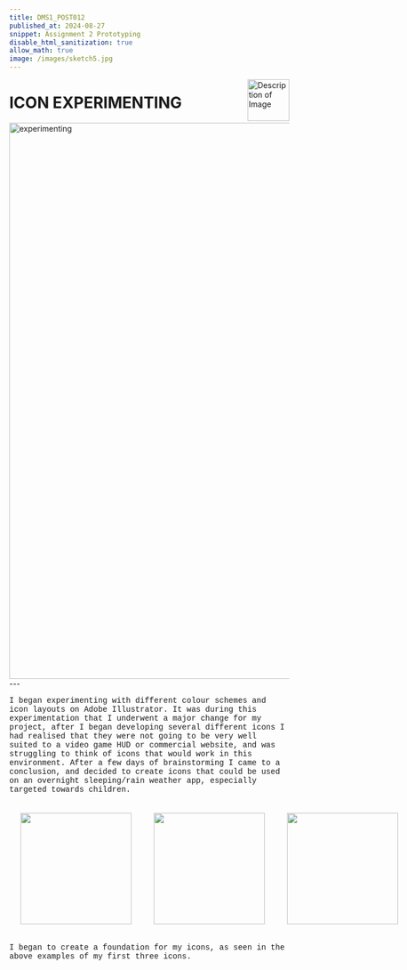 ```yaml
---
title: DMS1_POST012
published_at: 2024-08-27
snippet: Assignment 2 Prototyping
disable_html_sanitization: true
allow_math: true
image: /images/sketch5.jpg
---
```


<img src="https://www.hardjewelry.com/cdn/shop/files/ezgif.com-gif-maker_3.gif?v=1649272041" alt="Description of Image" style="float:right; margin-left:20px; width:75px; height:auto;">

# **ICON EXPERIMENTING**

<img src="new screenshots/screenshot1.png" alt="experimenting" width="1000" height="1000">
---

<style>
  .custom-font {
    font-family: 'Courier New', Courier, monospace;
  }
</style>

<p class="custom-font">
I began experimenting with different colour schemes and icon layouts on Adobe Illustrator. It was during this experimentation that I underwent a major change for my project, after I began developing several different icons I had realised that they were not going to be very well suited to a video game HUD or commercial website, and was struggling to think of icons that would work in this environment. After a few days of brainstorming I came to a conclusion, and decided to create icons that could be used on an overnight sleeping/rain weather app, especially targeted towards children. 

<style>
        .row{
            width:720px;
            margin: 10px auto 10px auto ;
        }
        .image-container {
            display: table-cell;
            vertical-align: middle;
            padding:20px;
        }
 </style>





<div class="row">
        <div class="image-container"><img id="icon1" src="icons/icon1.png" height="200" width="200"/></div>
        <div class="image-container"><img id="icon2" src="icons/icon2.png" height="200" width="200"/></div>
        <div class="image-container"><img id="icon3" src="icons/icon3.png" height="200" width="200"/></div>
    </div>


<style>
  .custom-font {
    font-family: 'Courier New', Courier, monospace;
  }
</style>

<p class="custom-font">
I began to create a foundation for my icons, as seen in the above examples of my first three icons.
   










   